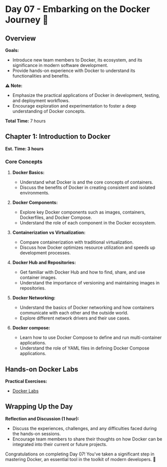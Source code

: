 # Day 07 - Embarking on the Docker Journey :ship:

## Overview

**Goals:**
- Introduce new team members to Docker, its ecosystem, and its significance in modern software development.
- Provide hands-on experience with Docker to understand its functionalities and benefits.

**⚠️ Note:**
- Emphasize the practical applications of Docker in development, testing, and deployment workflows.
- Encourage exploration and experimentation to foster a deep understanding of Docker concepts.

**Total Time:** 7 hours

## Chapter 1: Introduction to Docker

**Est. Time: 3 hours**

### Core Concepts

1. **Docker Basics:**
   - Understand what Docker is and the core concepts of containers.
   - Discuss the benefits of Docker in creating consistent and isolated environments.

2. **Docker Components:**
   - Explore key Docker components such as images, containers, Dockerfiles, and Docker Compose.
   - Understand the role of each component in the Docker ecosystem.

3. **Containerization vs Virtualization:**
   - Compare containerization with traditional virtualization.
   - Discuss how Docker optimizes resource utilization and speeds up development processes.

4. **Docker Hub and Repositories:**
   - Get familiar with Docker Hub and how to find, share, and use container images.
   - Understand the importance of versioning and maintaining images in repositories.

5. **Docker Networking:**
   - Understand the basics of Docker networking and how containers communicate with each other and the outside world.
   - Explore different network drivers and their use cases.

6. **Docker compose:**
   - Learn how to use Docker Compose to define and run multi-container applications.
   - Understand the role of YAML files in defining Docker Compose applications. 

## Hands-on Docker Labs

**Practical Exercises:**
- [Docker Labs](https://kodekloud.com/courses/labs-docker-for-the-absolute-beginner-hands-on/?utm_source=youtube&utm_medium=labs&utm_campaign=docker)
## Wrapping Up the Day

**Reflection and Discussion (1 hour):**

- Discuss the experiences, challenges, and any difficulties faced during the hands-on sessions.
- Encourage team members to share their thoughts on how Docker can be integrated into their current or future projects.

Congratulations on completing Day 07! You've taken a significant step in mastering Docker, an essential tool in the toolkit of modern developers. 🐳
